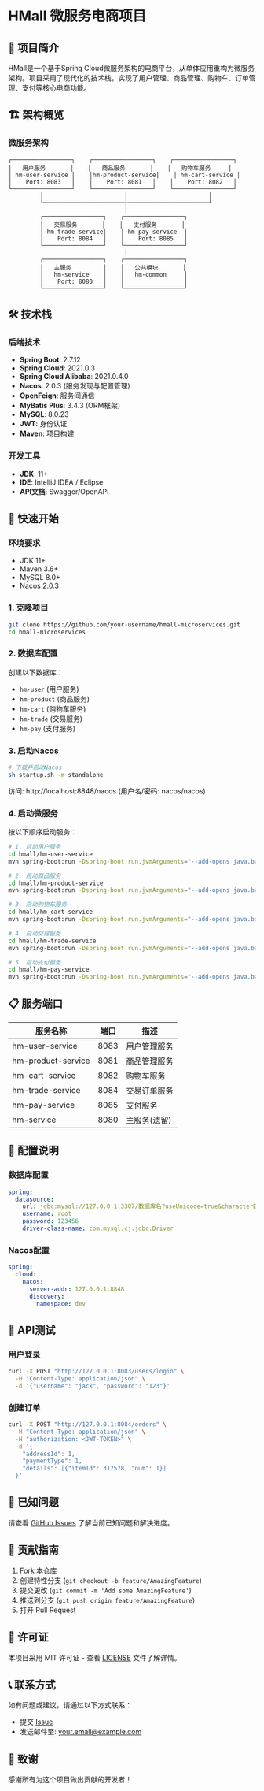 # HMall 微服务电商项目

## 📖 项目简介

HMall是一个基于Spring Cloud微服务架构的电商平台，从单体应用重构为微服务架构。项目采用了现代化的技术栈，实现了用户管理、商品管理、购物车、订单管理、支付等核心电商功能。

## 🏗️ 架构概览

### 微服务架构
```
┌─────────────────┐    ┌─────────────────┐    ┌─────────────────┐
│   用户服务       │    │   商品服务       │    │   购物车服务     │
│ hm-user-service │    │hm-product-service│    │ hm-cart-service │
│    Port: 8083   │    │    Port: 8081   │    │    Port: 8082   │
└─────────────────┘    └─────────────────┘    └─────────────────┘
         │                       │                       │
         └───────────────────────┼───────────────────────┘
                                 │
         ┌─────────────────┐    ┌─────────────────┐
         │   交易服务       │    │   支付服务       │
         │ hm-trade-service│    │ hm-pay-service  │
         │    Port: 8084   │    │    Port: 8085   │
         └─────────────────┘    └─────────────────┘
                                 │
         ┌─────────────────┐    ┌─────────────────┐
         │   主服务         │    │   公共模块       │
         │   hm-service    │    │   hm-common     │
         │    Port: 8080   │    │                 │
         └─────────────────┘    └─────────────────┘
```

## 🛠️ 技术栈

### 后端技术
- **Spring Boot**: 2.7.12
- **Spring Cloud**: 2021.0.3
- **Spring Cloud Alibaba**: 2021.0.4.0
- **Nacos**: 2.0.3 (服务发现与配置管理)
- **OpenFeign**: 服务间通信
- **MyBatis Plus**: 3.4.3 (ORM框架)
- **MySQL**: 8.0.23
- **JWT**: 身份认证
- **Maven**: 项目构建

### 开发工具
- **JDK**: 11+
- **IDE**: IntelliJ IDEA / Eclipse
- **API文档**: Swagger/OpenAPI

## 🚀 快速开始

### 环境要求
- JDK 11+
- Maven 3.6+
- MySQL 8.0+
- Nacos 2.0.3

### 1. 克隆项目
```bash
git clone https://github.com/your-username/hmall-microservices.git
cd hmall-microservices
```

### 2. 数据库配置
创建以下数据库：
- `hm-user` (用户服务)
- `hm-product` (商品服务) 
- `hm-cart` (购物车服务)
- `hm-trade` (交易服务)
- `hm-pay` (支付服务)

### 3. 启动Nacos
```bash
# 下载并启动Nacos
sh startup.sh -m standalone
```
访问: http://localhost:8848/nacos (用户名/密码: nacos/nacos)

### 4. 启动微服务
按以下顺序启动服务：

```bash
# 1. 启动用户服务
cd hmall/hm-user-service
mvn spring-boot:run -Dspring-boot.run.jvmArguments="--add-opens java.base/java.lang.invoke=ALL-UNNAMED"

# 2. 启动商品服务
cd hmall/hm-product-service  
mvn spring-boot:run -Dspring-boot.run.jvmArguments="--add-opens java.base/java.lang.invoke=ALL-UNNAMED"

# 3. 启动购物车服务
cd hmall/hm-cart-service
mvn spring-boot:run -Dspring-boot.run.jvmArguments="--add-opens java.base/java.lang.invoke=ALL-UNNAMED"

# 4. 启动交易服务
cd hmall/hm-trade-service
mvn spring-boot:run -Dspring-boot.run.jvmArguments="--add-opens java.base/java.lang.invoke=ALL-UNNAMED"

# 5. 启动支付服务
cd hmall/hm-pay-service
mvn spring-boot:run -Dspring-boot.run.jvmArguments="--add-opens java.base/java.lang.invoke=ALL-UNNAMED"
```

## 📋 服务端口

| 服务名称 | 端口 | 描述 |
|---------|------|------|
| hm-user-service | 8083 | 用户管理服务 |
| hm-product-service | 8081 | 商品管理服务 |
| hm-cart-service | 8082 | 购物车服务 |
| hm-trade-service | 8084 | 交易订单服务 |
| hm-pay-service | 8085 | 支付服务 |
| hm-service | 8080 | 主服务(遗留) |

## 🔧 配置说明

### 数据库配置
```yaml
spring:
  datasource:
    url: jdbc:mysql://127.0.0.1:3307/数据库名?useUnicode=true&characterEncoding=UTF-8&autoReconnect=true&serverTimezone=Asia/Shanghai
    username: root
    password: 123456
    driver-class-name: com.mysql.cj.jdbc.Driver
```

### Nacos配置
```yaml
spring:
  cloud:
    nacos:
      server-addr: 127.0.0.1:8848
      discovery:
        namespace: dev
```

## 🧪 API测试

### 用户登录
```bash
curl -X POST "http://127.0.0.1:8083/users/login" \
  -H "Content-Type: application/json" \
  -d '{"username": "jack", "password": "123"}'
```

### 创建订单
```bash
curl -X POST "http://127.0.0.1:8084/orders" \
  -H "Content-Type: application/json" \
  -H "authorization: <JWT-TOKEN>" \
  -d '{
    "addressId": 1,
    "paymentType": 1,
    "details": [{"itemId": 317578, "num": 1}]
  }'
```

## 🐛 已知问题

请查看 [GitHub Issues](https://github.com/your-username/hmall-microservices/issues) 了解当前已知问题和解决进度。

## 🤝 贡献指南

1. Fork 本仓库
2. 创建特性分支 (`git checkout -b feature/AmazingFeature`)
3. 提交更改 (`git commit -m 'Add some AmazingFeature'`)
4. 推送到分支 (`git push origin feature/AmazingFeature`)
5. 打开 Pull Request

## 📄 许可证

本项目采用 MIT 许可证 - 查看 [LICENSE](LICENSE) 文件了解详情。

## 📞 联系方式

如有问题或建议，请通过以下方式联系：
- 提交 [Issue](https://github.com/your-username/hmall-microservices/issues)
- 发送邮件至: your.email@example.com

## 🙏 致谢

感谢所有为这个项目做出贡献的开发者！
